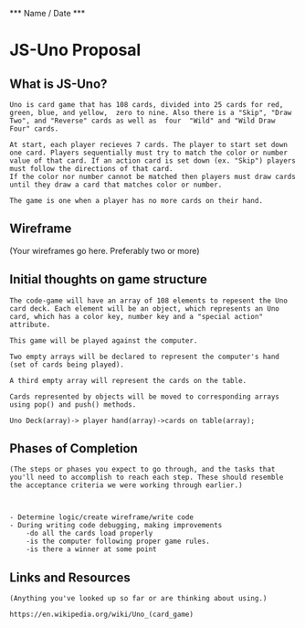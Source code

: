 *** Name / Date ***

# JS-Uno Proposal

## What is JS-Uno?

    Uno is card game that has 108 cards, divided into 25 cards for red, green, blue, and yellow,  zero to nine. Also there is a "Skip", "Draw Two", and "Reverse" cards as well as  four  "Wild" and "Wild Draw Four" cards.

    At start, each player recieves 7 cards. The player to start set down one card. Players sequentially must try to match the color or number value of that card. If an action card is set down (ex. "Skip") players must follow the directions of that card. 
    If the color nor number cannot be matched then players must draw cards until they draw a card that matches color or number. 

    The game is one when a player has no more cards on their hand. 


## Wireframe

(Your wireframes go here. Preferably two or more)

## Initial thoughts on game structure

    The code-game will have an array of 108 elements to repesent the Uno card deck. Each element will be an object, which represents an Uno card, which has a color key, number key and a "special action" attribute.

    This game will be played against the computer.

    Two empty arrays will be declared to represent the computer's hand
    (set of cards being played).

    A third empty array will represent the cards on the table. 

    Cards represented by objects will be moved to corresponding arrays using pop() and push() methods.

    Uno Deck(array)-> player hand(array)->cards on table(array);  



## Phases of Completion

    (The steps or phases you expect to go through, and the tasks that you'll need to accomplish to reach each step. These should resemble the acceptance criteria we were working through earlier.)



    - Determine logic/create wireframe/write code
    - During writing code debugging, making improvements
        -do all the cards load properly
        -is the computer following proper game rules. 
        -is there a winner at some point 

## Links and Resources

    (Anything you've looked up so far or are thinking about using.)

    https://en.wikipedia.org/wiki/Uno_(card_game)